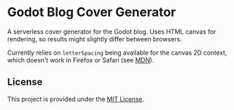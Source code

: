 # Godot Blog Cover Generator

A serverless cover generator for the Godot blog. Uses HTML canvas for rendering, so results might slightly differ between browsers.

Currently relies on `letterSpacing` being available for the canvas 2D context, which doesn't work in Firefox or Safari (see [MDN](https://developer.mozilla.org/en-US/docs/Web/API/CanvasRenderingContext2D/letterSpacing)).

## License

This project is provided under the [MIT License](LICENSE.md).
